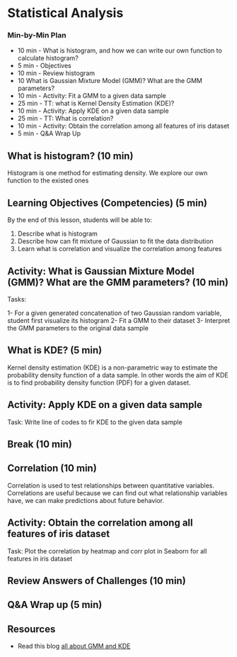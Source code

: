# Statistical Analysis

### Min-by-Min Plan

- 10 min - What is histogram, and how we can write our own function to calculate histogram?
- 5 min - Objectives
- 10 min - Review histogram
- 10 What is Gaussian Mixture Model (GMM)? What are the GMM parameters?
- 10 min - Activity: Fit a GMM to a given data sample
- 25 min - TT: what is Kernel Density Estimation (KDE)?
- 10 min - Activity: Apply KDE on a given data sample
- 25 min - TT: What is correlation?
- 10 min - Activity: Obtain the correlation among all features of iris dataset
- 5 min - Q&A Wrap Up

## What is histogram? (10 min)

Histogram is one method for estimating density. We explore our own function to the existed ones


## Learning Objectives (Competencies) (5 min)
By the end of this lesson, students will be able to:
1. Describe what is histogram
2. Describe how can fit mixture of Gaussian to fit the data distribution
3. Learn what is correlation and visualize the correlation among features

## Activity: What is Gaussian Mixture Model (GMM)? What are the GMM parameters? (10 min)

Tasks:

1- For a given generated concatenation of two Gaussian random variable, student first visualize its histogram
2- Fit a GMM to their dataset
3- Interpret the GMM parameters to the original data sample


## What is KDE? (5 min)

Kernel density estimation (KDE) is a non-parametric way to estimate the probability density function of a data sample. In other words the aim of KDE is to find probability density function (PDF) for a given dataset.


## Activity: Apply KDE on a given data sample

Task: Write line of codes to fir KDE to the given data sample


## Break (10 min)

## Correlation (10 min)

Correlation is used to test relationships between quantitative variables. Correlations are useful because we can find out what relationship variables have, we can make predictions about future behavior.

## Activity: Obtain the correlation among all features of iris dataset

Task: Plot the correlation by heatmap and corr plot in Seaborn for all features in iris dataset



## Review Answers of Challenges (10 min)

## Q&A Wrap up (5 min)

## Resources
- Read this blog [all about GMM and KDE ](https://jakevdp.github.io/blog/2013/12/01/kernel-density-estimation/)
